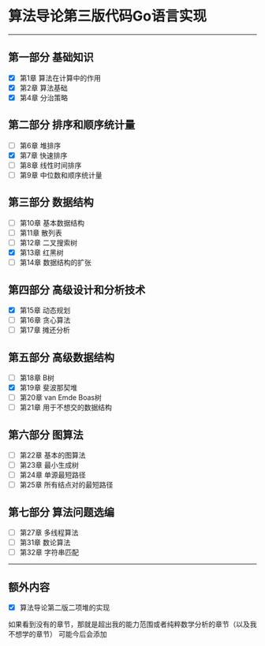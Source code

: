 # 算法导论第三版代码Go语言实现

------------------
## 第一部分 基础知识
- [x] 第1章 算法在计算中的作用
- [x] 第2章 算法基础
- [x] 第4章 分治策略

## 第二部分 排序和顺序统计量
  
- [ ] 第6章 堆排序
- [x] 第7章 快速排序
- [ ] 第8章 线性时间排序
- [ ] 第9章 中位数和顺序统计量
  
## 第三部分 数据结构

- [ ] 第10章 基本数据结构
- [ ] 第11章 散列表
- [ ] 第12章 二叉搜索树
- [x] 第13章 红黑树
- [ ] 第14章 数据结构的扩张
  
## 第四部分 高级设计和分析技术

- [x] 第15章 动态规划
- [ ] 第16章 贪心算法
- [ ] 第17章 摊还分析
  
## 第五部分 高级数据结构

- [ ] 第18章 B树
- [x] 第19章 斐波那契堆
- [ ] 第20章 van Emde Boas树
- [ ] 第21章 用于不想交的数据结构

## 第六部分 图算法  

- [ ] 第22章 基本的图算法
- [ ] 第23章 最小生成树
- [ ] 第24章 单源最短路径
- [ ] 第25章 所有结点对的最短路径

## 第七部分 算法问题选编  

- [ ] 第27章 多线程算法
- [ ] 第31章 数论算法
- [ ] 第32章 字符串匹配

------
## 额外内容

- [x] 算法导论第二版二项堆的实现


如果看到没有的章节，那就是超出我的能力范围或者纯粹数学分析的章节（以及我不想学的章节）
可能今后会添加